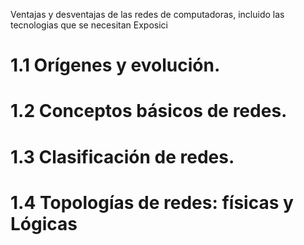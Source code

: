 Ventajas y desventajas de las redes de computadoras, incluido las tecnologias que se necesitan
Exposici
# 1.1 Orígenes y evolución.  
# 1.2 Conceptos básicos de redes.  
# 1.3 Clasificación de redes.  
# 1.4 Topologías de redes: físicas y Lógicas